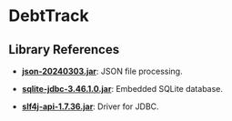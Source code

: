 # DebtTrack

## Library References

- **[json-20240303.jar](https://github.com/stleary/JSON-java)**: JSON file processing.
  
- **[sqlite-jdbc-3.46.1.0.jar](https://github.com/xerial/sqlite-jdbc)**: Embedded SQLite database.

- **[slf4j-api-1.7.36.jar](https://github.com/xerial/sqlite-jdbc)**: Driver for JDBC.

